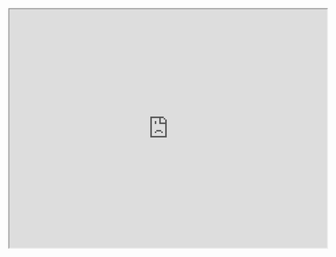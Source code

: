 <iframe src="https://drive.google.com/file/d/1AztF7iT05L9-E7VNDoA3XXODo4dK0Dd6/preview" width="640" height="480"></iframe>
